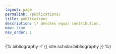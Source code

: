 ```yaml
---
layout: page
permalink: /publications/
title: publications
description: \* denotes equal contribution.
nav: true
nav_order: 1
---
```

<!-- _pages/publications.md -->
<div class="publications">

{% bibliography -f {{ site.scholar.bibliography }} %}

</div>
